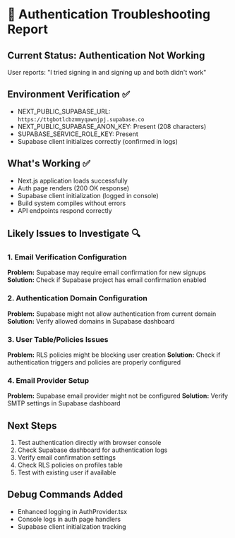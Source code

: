 # 🚨 Authentication Troubleshooting Report

## Current Status: Authentication Not Working
User reports: "I tried signing in and signing up and both didn't work"

## Environment Verification ✅
- NEXT_PUBLIC_SUPABASE_URL: `https://ttgbotlcbzmmyqawnjpj.supabase.co` 
- NEXT_PUBLIC_SUPABASE_ANON_KEY: Present (208 characters)
- SUPABASE_SERVICE_ROLE_KEY: Present
- Supabase client initializes correctly (confirmed in logs)

## What's Working ✅
- Next.js application loads successfully
- Auth page renders (200 OK response)
- Supabase client initialization (logged in console)
- Build system compiles without errors
- API endpoints respond correctly

## Likely Issues to Investigate 🔍

### 1. Email Verification Configuration
**Problem:** Supabase may require email confirmation for new signups
**Solution:** Check if Supabase project has email confirmation enabled

### 2. Authentication Domain Configuration  
**Problem:** Supabase might not allow authentication from current domain
**Solution:** Verify allowed domains in Supabase dashboard

### 3. User Table/Policies Issues
**Problem:** RLS policies might be blocking user creation
**Solution:** Check if authentication triggers and policies are properly configured

### 4. Email Provider Setup
**Problem:** Supabase email provider might not be configured 
**Solution:** Verify SMTP settings in Supabase dashboard

## Next Steps
1. Test authentication directly with browser console
2. Check Supabase dashboard for authentication logs
3. Verify email confirmation settings
4. Check RLS policies on profiles table
5. Test with existing user if available

## Debug Commands Added
- Enhanced logging in AuthProvider.tsx
- Console logs in auth page handlers  
- Supabase client initialization tracking